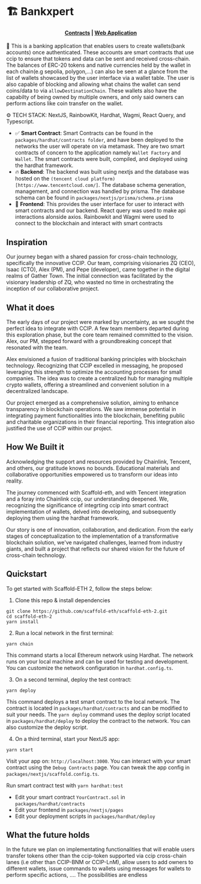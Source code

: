 # 🏗 Bankxpert

<h4 align="center">
  <a href="https://bank-expert-ruby.vercel.app/debug">Contracts</a> |
  <a href="https://bank-expert-ruby.vercel.app/dashboard">Web Application</a>
</h4>

🧪 This is a banking application that enables users to create wallets(bank accounts) once authenticated. These accounts are smart contracts that use ccip to ensure that tokens and data can be sent and received cross-chain. The balances of ERC-20 tokens and native currencies held by the wallet in each chain(e.g sepolia, polygon,...) can also be seen at a glance from the list of wallets showcased by the user interface via a wallet table. The user is also capable of blocking and allowing what chains the wallet can send coins/data to via `allowDestinationChain`. These wallets also have the capabilty of being owned by multiple owners, and only said owners can perform actions like coin transfer on the wallet.

⚙️ TECH STACK: NextJS, RainbowKit, Hardhat, Wagmi, React Query, and Typescript.

- ✅ **Smart Contract**: Smart Contracts can be found in the `packages/hardhat/contracts folder`, and have been deployed to the networks the user will operate on via metamask. They are two smart contracts of concern to the application namely `Wallet Factory` and `Wallet`. The smart contracts were built, compiled, and deployed using the hardhat framework.
- 🔥 **Backend**: The backend was built using nextjs and the database was hosted on the `(tencent cloud platform)[https://www.tencentcloud.com/]`. The database schema generation, management, and connection was handled by prisma. The database schema can be found in `packages/nextjs/prisma/schema.prisma`
- 🔐 **Frontend**: This provides the user interface for user to interact with smart contracts and our backend. React query was used to make api interactions alonside axios. Rainbowkit and Wagmi were used to connect to the blockchain and interact with smart contracts


## Inspiration

Our journey began with a shared passion for cross-chain technology, specifically the innovative CCIP. Our team, comprising visionaries ZQ (CEO), Isaac (CTO), Alex (PM), and Pepe (developer), came together in the digital realms of Gather Town. The initial connection was facilitated by the visionary leadership of ZQ, who wasted no time in orchestrating the inception of our collaborative project.

## What it does

The early days of our project were marked by uncertainty, as we sought the perfect idea to integrate with CCIP. A few team members departed during this exploration phase, but the core team remained committed to the vision. Alex, our PM, stepped forward with a groundbreaking concept that resonated with the team.

Alex envisioned a fusion of traditional banking principles with blockchain technology. Recognizing that CCIP excelled in messaging, he proposed leveraging this strength to optimize the accounting processes for small companies. The idea was to create a centralized hub for managing multiple crypto wallets, offering a streamlined and convenient solution in a decentralized landscape.

Our project emerged as a comprehensive solution, aiming to enhance transparency in blockchain operations. We saw immense potential in integrating payment functionalities into the blockchain, benefiting public and charitable organizations in their financial reporting. This integration also justified the use of CCIP within our project.


## How We Built it

Acknowledging the support and resources provided by Chainlink, Tencent, and others, our gratitude knows no bounds. Educational materials and collaborative opportunities empowered us to transform our ideas into reality.

The journey commenced with Scaffold-eth, and with Tencent integration and a foray into Chainlink ccip, our understanding deepened. We, recognizing the significance of integrting ccip into smart contract implementation of wallets, delved into developing, and subsequently deploying them using the hardhat framework. 

Our story is one of innovation, collaboration, and dedication. From the early stages of conceptualization to the implementation of a transformative blockchain solution, we've navigated challenges, learned from industry giants, and built a project that reflects our shared vision for the future of cross-chain technology.

## Quickstart

To get started with Scaffold-ETH 2, follow the steps below:

1. Clone this repo & install dependencies

```
git clone https://github.com/scaffold-eth/scaffold-eth-2.git
cd scaffold-eth-2
yarn install
```

2. Run a local network in the first terminal:

```
yarn chain
```

This command starts a local Ethereum network using Hardhat. The network runs on your local machine and can be used for testing and development. You can customize the network configuration in `hardhat.config.ts`.

3. On a second terminal, deploy the test contract:

```
yarn deploy
```

This command deploys a test smart contract to the local network. The contract is located in `packages/hardhat/contracts` and can be modified to suit your needs. The `yarn deploy` command uses the deploy script located in `packages/hardhat/deploy` to deploy the contract to the network. You can also customize the deploy script.

4. On a third terminal, start your NextJS app:

```
yarn start
```

Visit your app on: `http://localhost:3000`. You can interact with your smart contract using the `Debug Contracts` page. You can tweak the app config in `packages/nextjs/scaffold.config.ts`.

Run smart contract test with `yarn hardhat:test`

- Edit your smart contract `YourContract.sol` in `packages/hardhat/contracts`
- Edit your frontend in `packages/nextjs/pages`
- Edit your deployment scripts in `packages/hardhat/deploy`

## What the future holds

In the future we plan on implementating functionalities that will enable users transfer tokens other than the ccip-token supported via ccip cross-chain lanes (i.e other than CCIP-BNM or CCIP-LnM), allow users to add owners to different wallets, issue commands to wallets using messages for wallets to perform specific actions, .... The possibilities are endless


